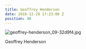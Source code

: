 ```yaml
---
title: Geoffrey Henderson
date: 2016-12-29 17:23:00 Z
position: 40
---
```


![geoffrey-henderson_09-32d9f4.jpg](/uploads/geoffrey-henderson_09-32d9f4.jpg)

Geoffrey Henderson